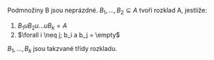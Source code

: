Podmnožiny B jsou neprázdné.
$B_1, ..., B_2 \subseteq A$ tvoří rozklad A, jestliže:

1) $B_1 u B_2 u ... u B_k = A$
2) $\forall i \neq j; b_i a b_j = \empty$

$B_1, ..., B_k$ jsou takzvané třídy rozkladu. 